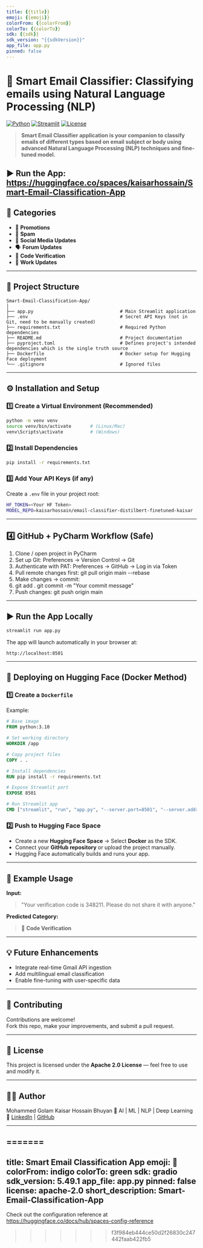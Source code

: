 ```yaml
---
title: {{title}}
emoji: {{emoji}}
colorFrom: {{colorFrom}}
colorTo: {{colorTo}}
sdk: {{sdk}}
sdk_version: "{{sdkVersion}}"
app_file: app.py
pinned: false
---
```


# 📧 Smart Email Classifier: Classifying emails using Natural Language Processing (NLP)

[![Python](https://img.shields.io/badge/Python-3.10+-blue.svg)](https://python.org)
[![Streamlit](https://img.shields.io/badge/Streamlit-App%20Framework-red.svg)](https://streamlit.io/)
[![License](https://img.shields.io/badge/License-Apache-yellow.svg)](https://www.apache.org/licenses/LICENSE-2.0.txt)

> **Smart Email Classifier application is your companion to classify emails of different types based on email subject or body using advanced Natural Language Processing (NLP) techniques and fine-tuned model.**

## ▶️ Run the App: https://huggingface.co/spaces/kaisarhossain/Smart-Email-Classification-App

## 🧠 Categories
- 📢 **Promotions**
- 🚫 **Spam**
- 💬 **Social Media Updates**
- 🗣️ **Forum Updates**
- 🔢 **Code Verification**
- 💼 **Work Updates**

---

## 🧩 Project Structure

```
Smart-Email-Classification-App/
│
├── app.py                                # Main Streamlit application
├── .env                                  # Secret API Keys (not in Git, need to be manually created)
├── requirements.txt                      # Required Python dependencies
├── README.md                             # Project documentation
├── pyproject.toml                        # Defines project's intended dependencies which is the single truth source
├── Dockerfile                            # Docker setup for Hugging Face deployment
└── .gitignore                            # Ignored files
```

---

## ⚙️ Installation and Setup

### 1️⃣ Create a Virtual Environment (Recommended)

```bash
python -m venv venv
source venv/bin/activate       # (Linux/Mac)
venv\Scripts\activate          # (Windows)
```

### 2️⃣ Install Dependencies

```bash
pip install -r requirements.txt
```

### 3️⃣ Add Your API Keys (if any)

Create a `.env` file in your project root:

```bash
HF_TOKEN=<Your HF Token>
MODEL_REPO=kaisarhossain/email-classifier-distilbert-finetuned-kaisar
```
---

## 4️⃣ GitHub + PyCharm Workflow (Safe)
1. Clone / open project in PyCharm
2. Set up Git: Preferences → Version Control → Git
3. Authenticate with PAT: Preferences → GitHub → Log in via Token
4. Pull remote changes first: git pull origin main --rebase
5. Make changes → commit:
6. git add .
git commit -m "Your commit message"
7. Push changes: git push origin main

---

## ▶️ Run the App Locally

```bash
streamlit run app.py
```

The app will launch automatically in your browser at:
```
http://localhost:8501
```

---

## 🐳 Deploying on Hugging Face (Docker Method)

### 1️⃣ Create a `Dockerfile`
Example:
```dockerfile
# Base image
FROM python:3.10

# Set working directory
WORKDIR /app

# Copy project files
COPY . .

# Install dependencies
RUN pip install -r requirements.txt

# Expose Streamlit port
EXPOSE 8501

# Run Streamlit app
CMD ["streamlit", "run", "app.py", "--server.port=8501", "--server.address=0.0.0.0"]
```

### 2️⃣ Push to Hugging Face Space

- Create a new **Hugging Face Space** → Select **Docker** as the SDK.  
- Connect your **GitHub repository** or upload the project manually.  
- Hugging Face automatically builds and runs your app.

---

## 🧾 Example Usage

**Input:**  
> "Your verification code is 348211. Please do not share it with anyone."

**Predicted Category:**  
> 🔢 **Code Verification**

---

## 💡 Future Enhancements
- Integrate real-time Gmail API ingestion  
- Add multilingual email classification  
- Enable fine-tuning with user-specific data  

---

## 🤝 Contributing
Contributions are welcome!  
Fork this repo, make your improvements, and submit a pull request.

---

## 🪪 License
This project is licensed under the **Apache 2.0 License** — feel free to use and modify it.

---

## 👨‍💻 Author
Mohammed Golam Kaisar Hossain Bhuyan
🚀 AI | ML | NLP | Deep Learning  
🔗 [LinkedIn](https://www.linkedin.com/in/kaisarhossain) | [GitHub](https://github.com/kaisarhossain)

---
=======
---
title: Smart Email Classification App
emoji: 🐢
colorFrom: indigo
colorTo: green
sdk: gradio
sdk_version: 5.49.1
app_file: app.py
pinned: false
license: apache-2.0
short_description: Smart-Email-Classification-App
---

Check out the configuration reference at https://huggingface.co/docs/hub/spaces-config-reference
>>>>>>> f3f984eb444ce50d2f26830c247442faab422fb5





